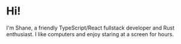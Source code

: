 # Hi!

I'm Shane, a friendly TypeScript/React fullstack developer and Rust enthusiast. I like computers and enjoy staring at a screen for hours.
